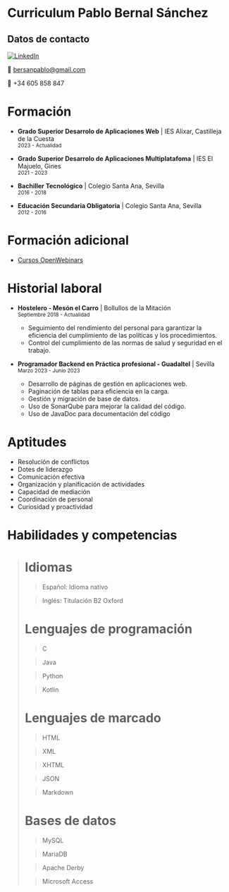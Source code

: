 # Curriculum Pablo Bernal Sánchez

## Datos de contacto

  <a href="https://www.linkedin.com/in/pablo-bernal-s%C3%A1nchez-b20b0127b/">
      <img alt="LinkedIn" src="https://img.shields.io/badge/linkedin%20-%230077B5.svg?&style=for-the-badge&logo=linkedin&logoColor=white"/>
  </a>
  
  :email: bersanpablo@gmail.com

  :iphone: +34 605 858 847

# Formación
- **Grado Superior Desarrolo de Aplicaciones Web** | IES Alixar, Castilleja de la Cuesta
  <br><sub>2023 - Actualidad</sub>

- **Grado Superior Desarrolo de Aplicaciones Multiplatafoma** | IES El Majuelo, Gines
  <br><sub>2021 - 2023</sub>

- **Bachiller Tecnológico** | Colegio Santa Ana, Sevilla
  <br><sub>2016 - 2018</sub>

- **Educación Secundaria Obligatoria** | Colegio Santa Ana, Sevilla
  <br><sub>2012 - 2016</sub>

# Formación adicional
- [Cursos OpenWebinars](https://openwebinars.net/@axW2ynEv/) 

# Historial laboral

- **Hostelero - Mesón el Carro** | Bollullos de la Mitación
  <br><sub>Septiembre 2018 - Actualidad</sub>
    - Seguimiento del rendimiento del personal para garantizar la eficiencia del cumplimiento de las políticas y los procedimientos.
    - Control del cumplimiento de las normas de salud y seguridad en el trabajo.

- **Programador Backend en Práctica profesional - Guadaltel** | Sevilla
  <br><sub>Marzo 2023 - Junio 2023</sub>
    - Desarrollo de páginas de gestión en aplicaciones web.
    - Paginación de tablas para eficiencia en la carga.
    - Gestión y migración de base de datos.
    - Uso de SonarQube para mejorar la calidad del código.
    - Uso de JavaDoc para documentación del código

# Aptitudes
- Resolución de conflictos
- Dotes de liderazgo
- Comunicación efectiva
- Organización y planificación de actividades
- Capacidad de mediación
- Coordinación de personal
- Curiosidad y proactividad

# Habilidades y competencias
># Idiomas
>>Español: Idioma nativo
>
>>Inglés: Titulación B2 Oxford
># Lenguajes de programación
>>C
>
>>Java
>
>>Python
>
>>Kotlin
># Lenguajes de marcado
>>HTML
>
>>XML
>
>>XHTML
>
>>JSON
>
>>Markdown
>>
># Bases de datos
>>MySQL
>
>>MariaDB
>
>>Apache Derby
>
>>Microsoft Access
